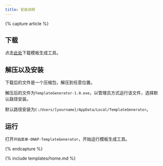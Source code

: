 ```yaml
---
title: 安装说明
---
```


{% capture article %}

## 下载

点击[此处](https://pnpdjie.github.io/TemplateGenerator-1.0.rar)下载模板生成工具。

## 解压以及安装

下载后的文件是一个压缩包，解压到任意位置。

解压后的文件为`TemplateGenerator-1.0.exe`，以管理员方式运行该文件，选择默认路径安装。

默认路径安装为`C:/Users/[yourname]/AppData/Local/TemplateGenerator`。

## 运行

打开`开始菜单-ONAP-TemplateGenerator`，开始运行模板生成工具。


{% endcapture %}

{% include templates/home.md %}
